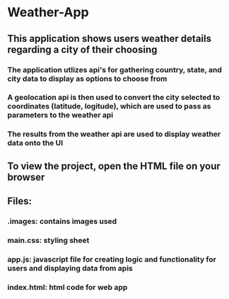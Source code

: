 # Weather-App
## This application shows users weather details regarding a city of their choosing

### The application utlizes api's for gathering country, state, and city data to display as options to choose from
### A geolocation api is then used to convert the city selected to coordinates (latitude, logitude), which are used to pass as parameters to the weather api
### The results from the weather api are used to display weather data onto the UI

## To view the project, open the HTML file on your browser

## Files: 
### .images: contains images used
### main.css: styling sheet
### app.js: javascript file for creating logic and functionality for users and displaying data from apis
### index.html: html code for web app


